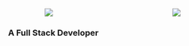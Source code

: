<div>
  <img align="right" src="https://visitor-badge.laobi.icu/badge?page_id=Sakshyam103.Sakshyam103"/>
  <h1 align="center">
    <a href = "https://git.io/typing-svg">
      <img src = "https://readme-typing-svg.herokuapp.com/?font=Righteous&size=35&center=true&width=500&height=70&duration=4000&lines=Hi+There!+I'm+Sakshyam+Sarki!;"/>
    </a>
  </h1>
  <h3 align="center"> A Full Stack Developer </h3>
  <br/>
 </h1>
</div>

<!--
**Sakshyam103/Sakshyam103** is a ✨ _special_ ✨ repository because its `README.md` (this file) appears on your GitHub profile.

Here are some ideas to get you started:

- 🔭 I’m currently working on ...
- 🌱 I’m currently learning ...
- 👯 I’m looking to collaborate on ...
- 🤔 I’m looking for help with ...
- 💬 Ask me about ...
- 📫 How to reach me: ...
- 😄 Pronouns: ...
- ⚡ Fun fact: ...
-->
